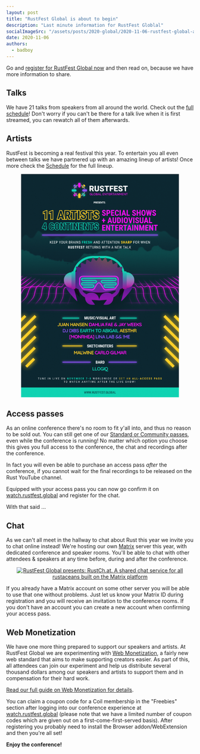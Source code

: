 ```yaml
---
layout: post
title: "RustFest Global is about to begin"
description: "Last minute information for RustFest Globlal"
socialImageSrc: "/assets/posts/2020-global/2020-11-06-rustfest-global-about-to-begin.png"
date: 2020-11-06
authors:
  - badboy
---
```


Go and [register for RustFest Global now](https://rustfest.global/information/tickets) and then read on,
because we have more information to share.

## Talks

We have 21 talks from speakers from all around the world.
Check out the [full schedule](https://rustfest.global/schedule/)!
Don't worry if you can't be there for a talk live when it is first streamed, you can rewatch all of them afterwards.

## Artists

RustFest is becoming a real festival this year.
To entertain you all even between talks we have partnered up with an amazing lineup of artists!
Once more check the [Schedule](https://rustfest.global/schedule) for the full lineup.

<p style="text-align:center">
<a href="https://twitter.com/RustFest/status/1323996547437178880">
<img src="/assets/posts/2020-global/rfg-artist-lineup.png" alt="RustFest Global: 11 artists, 4 continents, sketchnoters and a bard" style="height:600px">
</a>
</p>

## Access passes

As an online conference there's no room to fit y'all into, and thus no reason to be sold out.
You can still get one of our [Standard or Community passes](https://rustfest.global/information/tickets), even while the conference is running!
No matter which option you choose this gives you full access to the conference, the chat and recordings after the conference.

In fact you will even be able to purchase an access pass *after* the conference, if you cannot wait for the final recordings to be released on the Rust YouTube channel.

Equipped with your access pass you can now go confirm it on [watch.rustfest.global] and register for the chat.

With that said ...

## Chat

As we can't all meet in the hallway to chat about Rust this year we invite you to chat online instead!
We're hosting our own [Matrix](https://matrix.org/) server this year, with dedicated conference and speaker rooms.
You'll be able to chat with other attendees & speakers at any time before, during and after the conference.


<p style="text-align:center">
<a href="https://rustch.at">
<img src="https://rustch.at/themes/rustfest/img/logos/opengraph.png" alt="RustFest Global presents: RustCh.at. A shared chat service for all rustaceans built on the Matrix platform" style="max-width: 32em">
</a>
</p>


If you already have a Matrix account on some other server you will be able to use that one without problems.
Just let us know your Matrix ID during registration and you will receive an invitation to the conference rooms.
If you don't have an account you can create a new account when confirming your access pass.

## Web Monetization

We have one more thing prepared to support our speakers and artists.
At RustFest Global we are experimenting with
[Web Monetization](https://webmonetization.org/),
a fairly new web standard that aims to make supporting creators easier.
As part of this, all attendees can join our experiment and help us distribute several thousand dollars among our speakers and artists
to support them and in compensation for their hard work.

[Read our full guide on Web Monetization for details](https://rustfest.global/information/about-web-monetization/).

You can claim a coupon code for a Coil membership in the "Freebies" section after logging into our conference experience at [watch.rustfest.global]
(please note that we have a limited number of coupon codes which are given out on a first-come-first-served basis).
After registering you probably need to install the Browser addon/WebExtension and then you're all set!

[watch.rustfest.global]: https://watch.rustfest.global

**Enjoy the conference!**
